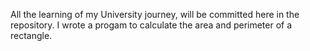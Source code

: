 All the learning of my University journey,
will be committed here in the repository.
I wrote a progam to calculate the area and perimeter of a rectangle.
